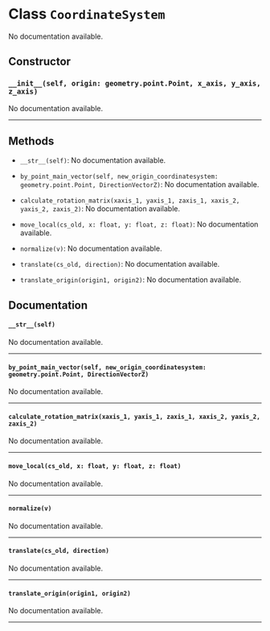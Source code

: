 # Class `CoordinateSystem`
No documentation available.

## Constructor

### `__init__(self, origin: geometry.point.Point, x_axis, y_axis, z_axis)`
No documentation available.

---


## Methods

- `__str__(self)`: No documentation available.

- `by_point_main_vector(self, new_origin_coordinatesystem: geometry.point.Point, DirectionVectorZ)`: No documentation available.

- `calculate_rotation_matrix(xaxis_1, yaxis_1, zaxis_1, xaxis_2, yaxis_2, zaxis_2)`: No documentation available.

- `move_local(cs_old, x: float, y: float, z: float)`: No documentation available.

- `normalize(v)`: No documentation available.

- `translate(cs_old, direction)`: No documentation available.

- `translate_origin(origin1, origin2)`: No documentation available.


## Documentation

#### `__str__(self)`

No documentation available.

---

#### `by_point_main_vector(self, new_origin_coordinatesystem: geometry.point.Point, DirectionVectorZ)`

No documentation available.

---

#### `calculate_rotation_matrix(xaxis_1, yaxis_1, zaxis_1, xaxis_2, yaxis_2, zaxis_2)`

No documentation available.

---

#### `move_local(cs_old, x: float, y: float, z: float)`

No documentation available.

---

#### `normalize(v)`

No documentation available.

---

#### `translate(cs_old, direction)`

No documentation available.

---

#### `translate_origin(origin1, origin2)`

No documentation available.

---

